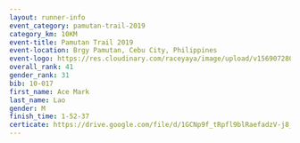 ```yaml
---
layout: runner-info 
event_category: pamutan-trail-2019 
category_km: 10KM 
event-title: Pamutan Trail 2019 
event-location: Brgy Pamutan, Cebu City, Philippines 
event-logo: https://res.cloudinary.com/raceyaya/image/upload/v1569072806/logo/pamutan-trail_d8abrj.jpg 
overall_rank: 41
gender_rank: 31
bib: 10-017
first_name: Ace Mark
last_name: Lao
gender: M
finish_time: 1-52-37
certicate: https://drive.google.com/file/d/1GCNp9f_tRpfl9blRaefadzV-j8_YhnEm/view?usp=sharing
---
```

